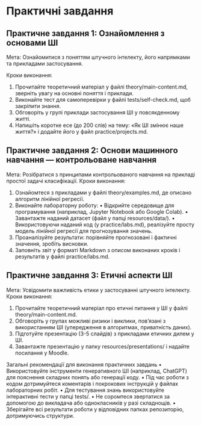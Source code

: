 # Практичні завдання

## Практичне завдання 1: Ознайомлення з основами ШІ
Мета: Ознайомитися з поняттям штучного інтелекту, його напрямками та прикладами застосування.

Кроки виконання:
1.	Прочитайте теоретичний матеріал у файлі theory/main-content.md, зверніть увагу на основні поняття і приклади.
2.	Виконайте тест для самоперевірки у файлі tests/self-check.md, щоб закріпити знання.
3.	Обговоріть у групі приклади застосування ШІ у повсякденному житті.
4.	Напишіть коротке есе (до 200 слів) на тему: «Як ШІ змінює наше життя?» і додайте його у файл practice/projects.md.

## Практичне завдання 2: Основи машинного навчання — контрольоване навчання
Мета: Розібратися з принципами контрольованого навчання на прикладі простої задачі класифікації.
Кроки виконання:
1.	Ознайомтеся з прикладами у файлі theory/examples.md, де описано алгоритм лінійної регресії.
2.	Виконайте лабораторну роботу:
•	Відкрийте середовище для програмування (наприклад, Jupyter Notebook або Google Colab).
•	Завантажте наданий датасет (файл у папці resources/data/).
•	Використовуючи наданий код (у practice/labs.md), реалізуйте просту модель лінійної регресії для прогнозування значень.
3.	Проаналізуйте результати: порівняйте прогнозовані і фактичні значення, зробіть висновки.
4.	Заповніть звіт у форматі Markdown з описом виконаних кроків і результатів у файлі practice/labs.md.

## Практичне завдання 3: Етичні аспекти ШІ
Мета: Усвідомити важливість етики у застосуванні штучного інтелекту.
Кроки виконання:
1.	Прочитайте теоретичний матеріал про етичні питання у ШІ у файлі theory/main-content.md.
2.	Обговоріть у групах можливі ризики і виклики, пов’язані з використанням ШІ (упередження в алгоритмах, приватність даних).
3.	Підготуйте презентацію (3-5 слайдів) з прикладами етичних дилем у ШІ.
4.	Завантажте презентацію у папку resources/presentations/ і надайте посилання у Moodle.

Загальні рекомендації для виконання практичних завдань
•	Використовуйте інструменти генеративного ШІ (наприклад, ChatGPT) для пояснення складних понять або генерації коду.
•	Під час роботи з кодом дотримуйтеся коментарів і покрокових інструкцій у файлах лабораторних робіт.
•	Для тестування знань використовуйте інтерактивні тести у папці tests/.
•	Не соромтеся звертатися за допомогою до викладача або однокласників у разі складнощів.
•	Зберігайте всі результати роботи у відповідних папках репозиторію, дотримуючись структури.
